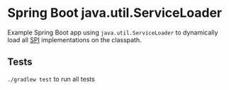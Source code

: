# Spring Boot java.util.ServiceLoader

Example Spring Boot app using `java.util.ServiceLoader` to dynamically load all [SPI](https://docs.oracle.com/javase/tutorial/ext/basics/spi.html) implementations on the classpath.

## Tests

`./gradlew test` to run all tests